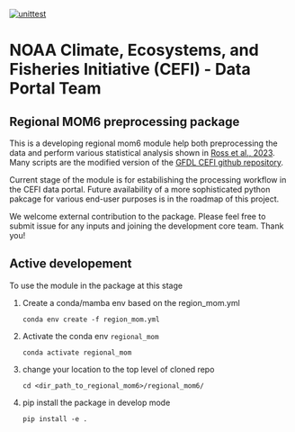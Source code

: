 [![unittest](https://github.com/NOAA-PSL/regional_mom6/actions/workflows/gha_pytest_push.yml/badge.svg)](https://github.com/NOAA-PSL/regional_mom6/actions/workflows/gha_pytest_push.yml)

NOAA Climate, Ecosystems, and Fisheries Initiative (CEFI) - Data Portal Team
========

## Regional MOM6 preprocessing package
This is a developing regional mom6 module help both preprocessing the data and perform various statistical analysis shown in [Ross et al., 2023](https://gmd.copernicus.org/articles/16/6943/2023/).
Many scripts are the modified version of the [GFDL CEFI github repository](https://github.com/NOAA-GFDL/CEFI-regional-MOM6).

Current stage of the module is for estabilishing the processing workflow in the CEFI data portal. 
Future availability of a more sophisticated python pakcage for various end-user purposes is in the roadmap of this project.
  
We welcome external contribution to the package. Please feel free to submit issue for any inputs and joining the development core team. Thank you! 

## Active developement
To use the module in the package at this stage
1. Create a conda/mamba env based on the region_mom.yml

    ```conda env create -f region_mom.yml```
2. Activate the conda env `regional_mom`

    ```conda activate regional_mom```
3. change your location to the top level of cloned repo

    ```cd <dir_path_to_regional_mom6>/regional_mom6/```
4. pip install the package in develop mode

    ```pip install -e .```
